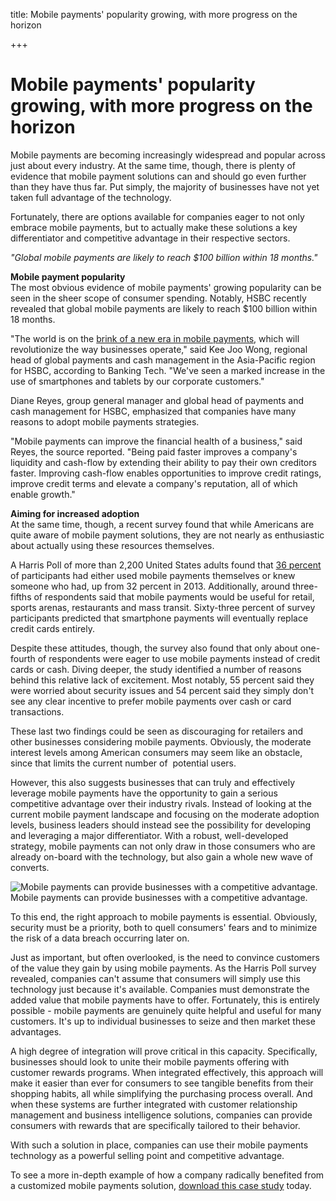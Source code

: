 title: Mobile payments' popularity growing, with more progress on the horizon

+++


# Mobile payments' popularity growing, with more progress on the horizon

Mobile payments are becoming increasingly widespread and popular across just about every industry. At the same time, though, there is plenty of evidence that mobile payment solutions can and should go even further than they have thus far. Put simply, the majority of businesses have not yet taken full advantage of the technology. 

Fortunately, there are options available for companies eager to not only embrace mobile payments, but to actually make these solutions a key differentiator and competitive advantage in their respective sectors.

_"Global mobile payments are likely to reach $100 billion within 18 months."_

**Mobile payment popularity**  
The most obvious evidence of mobile payments' growing popularity can be seen in the sheer scope of consumer spending. Notably, HSBC recently revealed that global mobile payments are likely to reach $100 billion within 18 months.

"The world is on the [brink of a new era in mobile payments](http://​http://www.bankingtech.com/329562/hsbc-sees-boom-in-use-of-mobile-among-corporate-customers/), which will revolutionize the way businesses operate," said Kee Joo Wong, regional head of global payments and cash management in the Asia-Pacific region for HSBC, according to Banking Tech. "We've seen a marked increase in the use of smartphones and tablets by our corporate customers."

Diane Reyes, group general manager and global head of payments and cash management for HSBC, emphasized that companies have many reasons to adopt mobile payments strategies.

"Mobile payments can improve the financial health of a business," said Reyes, the source reported. "Being paid faster improves a company's liquidity and cash-flow by extending their ability to pay their own creditors faster. Improving cash-flow enables opportunities to improve credit ratings, improve credit terms and elevate a company's reputation, all of which enable growth."

**Aiming for increased adoption**  
At the same time, though, a recent survey found that while Americans are quite aware of mobile payment solutions, they are not nearly as enthusiastic about actually using these resources themselves.

A Harris Poll of more than 2,200 United States adults found that [36 percent](http://www.prnewswire.com/news-releases/despite-growing-awareness-interest-in-mobile-payments-remains-stagnant-300101373.html) of participants had either used mobile payments themselves or knew someone who had, up from 32 percent in 2013. Additionally, around three-fifths of respondents said that mobile payments would be useful for retail, sports arenas, restaurants and mass transit. Sixty-three percent of survey participants predicted that smartphone payments will eventually replace credit cards entirely.

Despite these attitudes, though, the survey also found that only about one-fourth of respondents were eager to use mobile payments instead of credit cards or cash. Diving deeper, the study identified a number of reasons behind this relative lack of excitement. Most notably, 55 percent said they were worried about security issues and 54 percent said they simply don't see any clear incentive to prefer mobile payments over cash or card transactions.

These last two findings could be seen as discouraging for retailers and other businesses considering mobile payments. Obviously, the moderate interest levels among American consumers may seem like an obstacle, since that limits the current number of  potential users.

However, this also suggests businesses that can truly and effectively leverage mobile payments have the opportunity to gain a serious competitive advantage over their industry rivals. Instead of looking at the current mobile payment landscape and focusing on the moderate adoption levels, business leaders should instead see the possibility for developing and leveraging a major differentiator. With a robust, well-developed strategy, mobile payments can not only draw in those consumers who are already on-board with the technology, but also gain a whole new wave of converts. 

![Mobile payments can provide businesses with a competitive advantage. ](http://pictures.brafton.com/x_0_0_0_14116894_800.jpg)Mobile payments can provide businesses with a competitive advantage. 

To this end, the right approach to mobile payments is essential. Obviously, security must be a priority, both to quell consumers' fears and to minimize the risk of a data breach occurring later on.

Just as important, but often overlooked, is the need to convince customers of the value they gain by using mobile payments. As the Harris Poll survey revealed, companies can't assume that consumers will simply use this technology just because it's available. Companies must demonstrate the added value that mobile payments have to offer. Fortunately, this is entirely possible - mobile payments are genuinely quite helpful and useful for many customers. It's up to individual businesses to seize and then market these advantages. 

A high degree of integration will prove critical in this capacity. Specifically, businesses should look to unite their mobile payments offering with customer rewards programs. When integrated effectively, this approach will make it easier than ever for consumers to see tangible benefits from their shopping habits, all while simplifying the purchasing process overall. And when these systems are further integrated with customer relationship management and business intelligence solutions, companies can provide consumers with rewards that are specifically tailored to their behavior.

With such a solution in place, companies can use their mobile payments technology as a powerful selling point and competitive advantage.

To see a more in-depth example of how a company radically benefited from a customized mobile payments solution, [download this case study](https://www.syrinx.com/assets/downloads/Cumberland.11.11.14.pdf) today.
